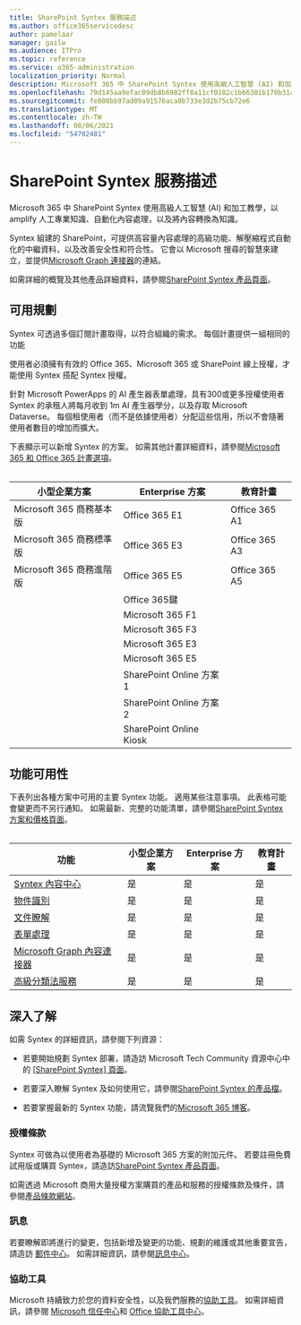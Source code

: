 ```yaml
---
title: SharePoint Syntex 服務描述
ms.author: office365servicedesc
author: pamelaar
manager: gailw
ms.audience: ITPro
ms.topic: reference
ms.service: o365-administration
localization_priority: Normal
description: Microsoft 365 中 SharePoint Syntex 使用高級人工智慧 (AI) 和加工教學，以 amplify 人工專業知識、自動化內容處理，以及將內容轉換為知識。
ms.openlocfilehash: 79d145aa9efac09db8b6982ff8a11cf0282c1b66301b170b31cd3680c431af3b
ms.sourcegitcommit: fe808bb97ad09a91576aca8b733e3d2b75cb72e6
ms.translationtype: MT
ms.contentlocale: zh-TW
ms.lasthandoff: 08/06/2021
ms.locfileid: "54702481"
---
```

# <a name="sharepoint-syntex-service-description"></a>SharePoint Syntex 服務描述 

Microsoft 365 中 SharePoint Syntex 使用高級人工智慧 (AI) 和加工教學，以 amplify 人工專業知識、自動化內容處理，以及將內容轉換為知識。

Syntex 組建的 SharePoint，可提供高容量內容處理的高級功能、解壓縮程式自動化的中繼資料，以及改善安全性和符合性。 它會以 Microsoft 搜尋的智慧來建立，並提供[Microsoft Graph 連接器](/microsoftsearch/connectors-overview)的連結。

如需詳細的概覽及其他產品詳細資料，請參閱[SharePoint Syntex 產品頁面](https://aka.ms/sharepointsyntex)。

## <a name="available-plans"></a>可用規劃

Syntex 可透過多個訂閱計畫取得，以符合組織的需求。 每個計畫提供一組相同的功能

使用者必須擁有有效的 Office 365、Microsoft 365 或 SharePoint 線上授權，才能使用 Syntex 搭配 Syntex 授權。

針對 Microsoft PowerApps 的 AI 產生器表單處理，具有300或更多授權使用者 Syntex 的承租人將每月收到 1m AI 產生器學分，以及存取 Microsoft Dataverse。 每個租使用者（而不是依據使用者）分配這些信用，所以不會隨著使用者數目的增加而擴大。

下表顯示可以新增 Syntex 的方案。 如需其他計畫詳細資料，請參閱[Microsoft 365 和 Office 365 計畫選項](../office-365-platform-service-description/office-365-plan-options.md)。<br><br>


| 小型企業方案            | Enterprise 方案         | 教育計畫     |
| ------------------------------- | ------------------------ | ------------------- |
| Microsoft 365 商務基本版    | Office 365 E1            | Office 365 A1       |
| Microsoft 365 商務標準版 | Office 365 E3            | Office 365 A3       |
| Microsoft 365 商務進階版  | Office 365 E5            | Office 365 A5       |
|                                 | Office 365鍵            |                     |
|                                 | Microsoft 365 F1         |                     |
|                                 | Microsoft 365 F3         |                     |
|                                 | Microsoft 365 E3         |                     |
|                                 | Microsoft 365 E5         |                     |
|                                 | SharePoint Online 方案 1 |                     |
|                                 | SharePoint Online 方案 2 |                     |
|                                 | SharePoint Online Kiosk  |                     |

## <a name="feature-availability"></a>功能可用性

下表列出各種方案中可用的主要 Syntex 功能。 適用某些注意事項。 此表格可能會變更而不另行通知。 如需最新、完整的功能清單，請參閱[SharePoint Syntex 方案和價格頁面](https://www.microsoft.com/microsoft-365/enterprise/sharepoint-syntex)。<br><br>

| 功能 | 小型企業方案 | Enterprise 方案 | 教育計畫 |
|--|--|--|--|
| [Syntex 內容中心](sharepoint-syntex-features.md#syntex-content-center) | 是 | 是 | 是 |
| [物件識別](sharepoint-syntex-features.md#object-recognition) | 是 | 是 | 是 |
| [文件瞭解](sharepoint-syntex-features.md#document-understanding) | 是 | 是 | 是 |
| [表單處理](sharepoint-syntex-features.md#form-processing) | 是 | 是 | 是 |
| [Microsoft Graph 內容連接器](sharepoint-syntex-features.md#microsoft-graph-content-connectors) | 是 | 是 | 是 |
| [高級分類法服務](sharepoint-syntex-features.md#advanced-taxonomy-services) | 是 | 是 | 是 |

## <a name="learn-more"></a>深入了解

如需 Syntex 的詳細資訊，請參閱下列資源：

  - 若要開始規劃 Syntex 部署，請造訪 Microsoft Tech Community 資源中心中的 [ [SharePoint Syntex] 頁面](https://resources.techcommunity.microsoft.com/sharepoint-syntex/)。

  - 若要深入瞭解 Syntex 及如何使用它，請參閱[SharePoint Syntex 的產品檔](/microsoft-365/contentunderstanding/)。

  - 若要掌握最新的 Syntex 功能，請流覽我們的[Microsoft 365 博客](https://go.microsoft.com/fwlink/?linkid=2084915)。

### <a name="licensing-terms"></a>授權條款

Syntex 可做為以使用者為基礎的 Microsoft 365 方案的附加元件。 若要註冊免費試用版或購買 Syntex，請造訪[SharePoint Syntex 產品頁面](https://aka.ms/sharepointsyntex)。

如需透過 Microsoft 商用大量授權方案購買的產品和服務的授權條款及條件，請參閱[產品條款網站](https://www.microsoft.com/licensing/terms/)。

### <a name="messaging"></a>訊息

若要瞭解即將進行的變更，包括新增及變更的功能、規劃的維護或其他重要宣告，請造訪 [郵件中心](https://go.microsoft.com/fwlink/p/?linkid=2070717)。 如需詳細資訊，請參閱[訊息中心](/microsoft-365/admin/manage/message-center)。

### <a name="accessibility"></a>協助工具

Microsoft 持續致力於您的資料安全性，以及我們服務的[協助工具](https://www.microsoft.com/trust-center/compliance/accessibility)。 如需詳細資訊，請參閱 [Microsoft 信任中心](https://www.microsoft.com/trust-center)和 [Office 協助工具中心](https://support.office.com/article/ecab0fcf-d143-4fe8-a2ff-6cd596bddc6d)。